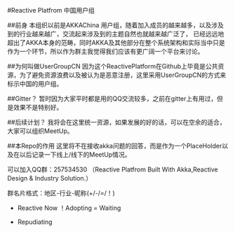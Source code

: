 #Reactive Platfrom 中国用户组

##前身
本组织以前是AKKAChina 用户组，随着加入成员的越来越多，以及涉及到的行业越来越广，交流起来涉及到的主题自然也就越来越广泛了，
已经远远地超出了AKKA本身的范畴，同时AKKA及其他部分在整个系统架构和实际当中只是作为一个环节，所以作为群主我觉得我们应该有更广阔一个平台来讨论。

##为何叫做UserGroupCN
因为这个ReactivePlatform在Github上毕竟是公共资源，为了避免资源浪费以及被认为是恶意注册，这里采用UserGroupCN的方式来标示中国的用户组。

##Gitter？
暂时因为大家平时都是用的QQ交流较多，之前在gitter上有用过，但是效果不是特别好。

##后续计划？
我将会在这里统一资源，如果发展的好的话，可以在空余的适合，大家可以组织MeetUp。

##本Repo的作用
这里将不在接收akka问题的回答，而是作为一个PlaceHolder以及在以后记录一下线上/线下的MeetUp情况。

可以加入QQ群：257534530 （Reactive Platfrom Built With Akka,Reactive Design & Industry Solution.）

群名片格式：地区-行业-昵称(+/-/=/！)

+ Reactive Now
！Adopting
= Waiting
- Repudiating
